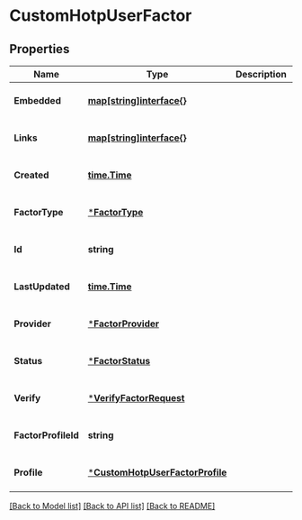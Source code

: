 # CustomHotpUserFactor

## Properties
Name | Type | Description | Notes
------------ | ------------- | ------------- | -------------
**Embedded** | [**map[string]interface{}**](interface{}.md) |  | [optional] [default to null]
**Links** | [**map[string]interface{}**](interface{}.md) |  | [optional] [default to null]
**Created** | [**time.Time**](time.Time.md) |  | [optional] [default to null]
**FactorType** | [***FactorType**](FactorType.md) |  | [optional] [default to null]
**Id** | **string** |  | [optional] [default to null]
**LastUpdated** | [**time.Time**](time.Time.md) |  | [optional] [default to null]
**Provider** | [***FactorProvider**](FactorProvider.md) |  | [optional] [default to null]
**Status** | [***FactorStatus**](FactorStatus.md) |  | [optional] [default to null]
**Verify** | [***VerifyFactorRequest**](VerifyFactorRequest.md) |  | [optional] [default to null]
**FactorProfileId** | **string** |  | [optional] [default to null]
**Profile** | [***CustomHotpUserFactorProfile**](CustomHotpUserFactorProfile.md) |  | [optional] [default to null]

[[Back to Model list]](../README.md#documentation-for-models) [[Back to API list]](../README.md#documentation-for-api-endpoints) [[Back to README]](../README.md)

